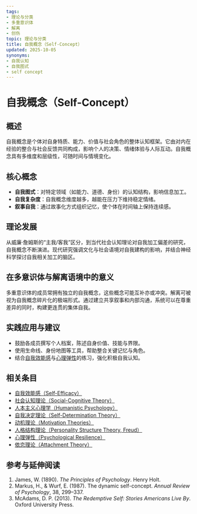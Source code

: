 ```yaml
---
tags:
- 理论与分类
- 多重意识体
- 解离
- 创伤
topic: 理论与分类
title: 自我概念（Self-Concept）
updated: 2025-10-05
synonyms:
- 自我认知
- 自我图式
- self concept
---
```


# 自我概念（Self-Concept）

## 概述

自我概念是个体对自身特质、能力、价值与社会角色的整体认知框架。它由对内在经验的整合与社会反馈共同构成，影响个人的决策、情绪体验与人际互动。自我概念具有多维度和层级性，可随时间与情境变化。

## 核心概念

- **自我图式**：对特定领域（如能力、道德、身份）的认知结构，影响信息加工。
- **自我复杂度**：自我概念维度越多，越能在压力下维持稳定情绪。
- **叙事自我**：通过故事化方式组织记忆，使个体在时间轴上保持连续感。

## 理论发展

从威廉·詹姆斯的“主我/客我”区分，到当代社会认知理论对自我加工偏差的研究，自我概念不断演进。现代研究强调文化与社会语境对自我建构的影响，并结合神经科学探讨自我相关加工的脑区。

## 在多意识体与解离语境中的意义

多重意识体的成员常拥有独立的自我概念，这些概念可能互补亦或冲突。解离可被视为自我概念碎片化的极端形式。通过建立共享叙事和内部沟通，系统可以在尊重差异的同时，构建更连贯的集体自我。

## 实践应用与建议

- 鼓励各成员撰写个人档案，陈述自身价值、技能与界限。
- 使用生命线、身份地图等工具，帮助整合关键记忆与角色。
- 结合[自我效能感](Self-Efficacy.md)与[心理弹性](Psychological-Resilience.md)的练习，强化积极自我认知。

## 相关条目

- [自我效能感（Self-Efficacy）](Self-Efficacy.md)
- [社会认知理论（Social-Cognitive Theory）](Social-Cognitive-Theory.md)
- [人本主义心理学（Humanistic Psychology）](Humanistic-Psychology.md)
- [自我决定理论（Self-Determination Theory）](Self-Determination-Theory.md)
- [动机理论（Motivation Theories）](Motivation-Theories.md)
- [人格结构理论（Personality Structure Theory, Freud）](Personality-Structure-Theory.md)
- [心理弹性（Psychological Resilience）](Psychological-Resilience.md)
- [依恋理论（Attachment Theory）](Attachment-Theory.md)

## 参考与延伸阅读

1. James, W. (1890). *The Principles of Psychology*. Henry Holt.
2. Markus, H., & Wurf, E. (1987). The dynamic self-concept. *Annual Review of Psychology*, 38, 299–337.
3. McAdams, D. P. (2013). *The Redemptive Self: Stories Americans Live By*. Oxford University Press.
